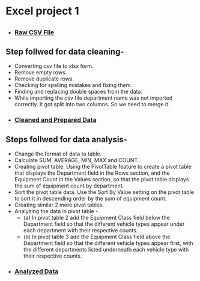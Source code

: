 # Excel project 1
##
-
  ### [Raw CSV File](Montgomery_Fleet_Equipment_Inventory_FA_PART_1_Cleaned_data.xlsx)
## Step follwed for data cleaning-
- Converting csv file to xlsx form.
- Remove empty rows.
- Remove duplicate rows.
- Checking for spelling mistakes and fixing them.
- Finding and replacing double spaces from the data.
- While importing the csv file department name was not imported correctly. It got split into 
  two columns. So we need to merge it.
- ### [Cleaned and Prepared Data](Montgomery_Fleet_Equipment_Inventory_FA_PART_1_Cleaned_data.xlsx)



## Steps follwed for data analysis-
- Change the format of data to table.
- Calculate SUM, AVERAGE, MIN, MAX and COUNT.
- Creating pivot table. Using the PivotTable feature to create a pivot table that displays the Department field in the 
   Rows section, and the Equipment Count in the Values section, so that the pivot table displays the sum of equipment 
  count by department.
- Sort the pivot table data. Use the Sort By Value setting on the pivot table to sort it in descending order by the sum 
  of equipment count.
- Creating similar 2 more pivot tables.
- Analyzing the data in pivot table -
   - (a) In pivot table 2 add the Equipment Class field below the Department field so that the different vehicle types 
      appear under each department with their respective counts.
   - (b) In pivot table 3 add the Equipment Class field above the Department field so that the different vehicle types 
      appear first, with the different departments listed underneath each vehicle type with their respective counts.
- ### [Analyzed Data](Montgomery_Fleet_Equipment_Inventory_FA_PART_2_Analyzed_Data.XLSX)




